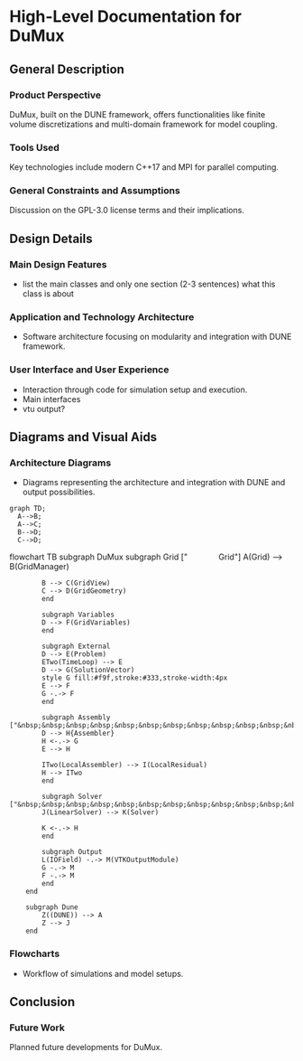 # High-Level Documentation for DuMux

## General Description

### Product Perspective
DuMux, built on the DUNE framework, offers functionalities like finite volume discretizations and multi-domain framework for model coupling.

### Tools Used
Key technologies include modern C++17 and MPI for parallel computing.

### General Constraints and Assumptions
Discussion on the GPL-3.0 license terms and their implications.

## Design Details

### Main Design Features
- list the main classes and only one section (2-3 sentences) what this class is about

### Application and Technology Architecture
- Software architecture focusing on modularity and integration with DUNE framework.

### User Interface and User Experience
- Interaction through code for simulation setup and execution.
- Main interfaces
- vtu output?

## Diagrams and Visual Aids

### Architecture Diagrams
- Diagrams representing the architecture and integration with DUNE and output possibilities.

```mermaid
graph TD;
  A-->B;
  A-->C;
  B-->D;
  C-->D;
```

flowchart TB
        subgraph DuMux
            subgraph Grid ["&nbsp;&nbsp;&nbsp;&nbsp;&nbsp;&nbsp;&nbsp;&nbsp;&nbsp;&nbsp;&nbsp;&nbsp;&nbsp;&nbsp;Grid"]
            A(Grid) --> B(GridManager)

            B --> C(GridView)
            C --> D(GridGeometry)
            end

            subgraph Variables
            D --> F(GridVariables)
            end

            subgraph External
            D --> E(Problem)
            ETwo(TimeLoop) --> E
            D --> G(SolutionVector)
            style G fill:#f9f,stroke:#333,stroke-width:4px
            E --> F
            G -.-> F
            end

            subgraph Assembly ["&nbsp;&nbsp;&nbsp;&nbsp;&nbsp;&nbsp;&nbsp;&nbsp;&nbsp;&nbsp;&nbsp;&nbsp;&nbsp;&nbsp;&nbsp;&nbsp;&nbsp;&nbsp;&nbsp;&nbsp;&nbsp;&nbsp;&nbsp;Assembly"]
            D --> H{Assembler}
            H <-.-> G
            E --> H

            ITwo(LocalAssembler) --> I(LocalResidual)
            H --> ITwo
            end

            subgraph Solver ["&nbsp;&nbsp;&nbsp;&nbsp;&nbsp;&nbsp;&nbsp;&nbsp;&nbsp;&nbsp;&nbsp;&nbsp;&nbsp;&nbsp;Solver"]
            J(LinearSolver) --> K(Solver)

            K <-.-> H
            end

            subgraph Output
            L(IOField) -.-> M(VTKOutputModule)
            G -.-> M
            F -.-> M
            end
        end

        subgraph Dune
            Z((DUNE)) --> A
            Z --> J
        end

### Flowcharts
- Workflow of simulations and model setups.

## Conclusion


### Future Work
Planned future developments for DuMux.